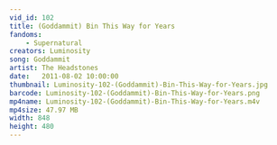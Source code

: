```yaml
---
vid_id: 102
title: (Goddammit) Bin This Way for Years
fandoms:
    - Supernatural
creators: Luminosity
song: Goddammit
artist: The Headstones
date:   2011-08-02 10:00:00
thumbnail: Luminosity-102-(Goddammit)-Bin-This-Way-for-Years.jpg
barcode: Luminosity-102-(Goddammit)-Bin-This-Way-for-Years.png
mp4name: Luminosity-102-(Goddammit)-Bin-This-Way-for-Years.m4v
mp4size: 47.97 MB
width: 848
height: 480
---
```



  